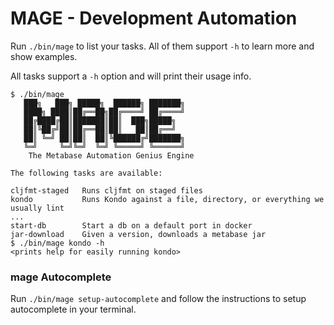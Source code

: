 # MAGE - Development Automation

Run `./bin/mage` to list your tasks. All of them support `-h` to learn more and show examples.

All tasks support a `-h` option and will print their usage info.

```shell
$ ./bin/mage
   ███╗   ███╗ █████╗  ██████╗ ███████╗
   ████╗ ████║██╔══██╗██╔════╝ ██╔════╝
   ██╔████╔██║███████║██║  ███╗█████╗
   ██║╚██╔╝██║██╔══██║██║   ██║██╔══╝
   ██║ ╚═╝ ██║██║  ██║╚██████╔╝███████╗
   ╚═╝     ╚═╝╚═╝  ╚═╝ ╚═════╝ ╚══════╝
    The Metabase Automation Genius Engine

The following tasks are available:

cljfmt-staged   Runs cljfmt on staged files
kondo           Runs Kondo against a file, directory, or everything we usually lint
...
start-db        Start a db on a default port in docker
jar-download    Given a version, downloads a metabase jar
$ ./bin/mage kondo -h
<prints help for easily running kondo>
```

### mage Autocomplete

Run `./bin/mage setup-autocomplete` and follow the instructions to setup autocomplete in your terminal.
